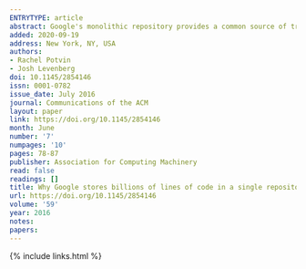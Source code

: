 ```yaml
---
ENTRYTYPE: article
abstract: Google's monolithic repository provides a common source of truth for tens of thousands of developers around the world.
added: 2020-09-19
address: New York, NY, USA
authors:
- Rachel Potvin
- Josh Levenberg
doi: 10.1145/2854146
issn: 0001-0782
issue_date: July 2016
journal: Communications of the ACM
layout: paper
link: https://doi.org/10.1145/2854146
month: June
number: '7'
numpages: '10'
pages: 78-87
publisher: Association for Computing Machinery
read: false
readings: []
title: Why Google stores billions of lines of code in a single repository
url: https://doi.org/10.1145/2854146
volume: '59'
year: 2016
notes:
papers:
---
```

{% include links.html %}

